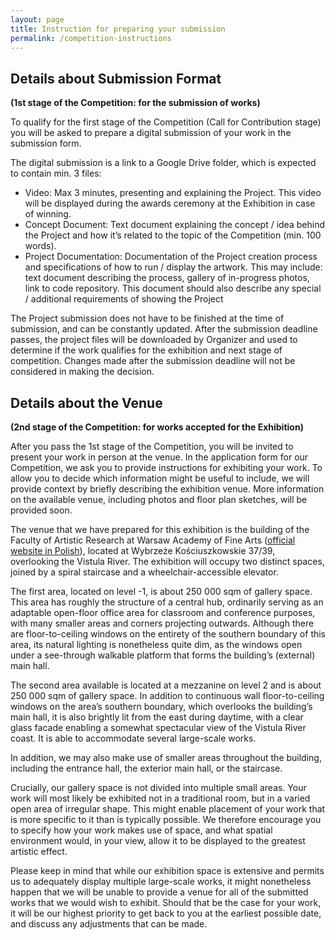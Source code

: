 ```yaml
---
layout: page
title: Instruction for preparing your submission
permalink: /competition-instructions
---
```


## Details about Submission Format
**(1st stage of the Competition: for the submission of works)**

To qualify for the first stage of the Competition (Call for Contribution stage) you will be asked to prepare a digital submission of your work in the submission form. 

The digital submission is a link to a Google Drive folder, which is expected to contain min. 3 files:
- Video: Max 3 minutes, presenting and explaining the Project. This video will be displayed during the awards ceremony at the Exhibition in case of winning.
- Concept Document: Text document explaining the concept / idea behind the Project and how it’s related to the topic of the Competition (min. 100 words).
- Project Documentation: Documentation of the Project creation process and specifications of how to run / display the artwork. This may include: text document describing the process, gallery of in-progress photos, link to code repository. This document should also describe any special / additional requirements of showing the Project

The Project submission does not have to be finished at the time of submission, and can be constantly updated. After the submission deadline passes, the project files will be downloaded by Organizer and used to determine if the work qualifies for the exhibition and next stage of competition. Changes made after the submission deadline will not be considered in making the decision.

## Details about the Venue
**(2nd stage of the Competition: for works accepted for the Exhibition)**

After you pass the 1st stage of the Competition, you will be invited to present your work in person at the venue. In the application form for our Competition, we ask you to provide instructions for exhibiting your work. To allow you to decide which information might be useful to include, we will provide context by briefly describing the exhibition venue. More information on the available venue, including photos and floor plan sketches, will be provided soon.

The venue that we have prepared for this exhibition is the building of the Faculty of Artistic Research at Warsaw Academy of Fine Arts ([official website in Polish](https://asp.waw.pl/kontakt/budynki/wybrzeze-kosciuszkowskie/)), located at Wybrzeże Kościuszkowskie 37/39, overlooking the Vistula River. The exhibition will occupy two distinct spaces, joined by a spiral staircase and a wheelchair-accessible elevator. 

The first area, located on level -1, is about 250 000 sqm of gallery space. This area has roughly the structure of a central hub, ordinarily serving as an adaptable open-floor office area for classroom and conference purposes, with many smaller areas and corners projecting outwards. Although there are floor-to-ceiling windows on the entirety of the southern boundary of this area, its natural lighting is nonetheless quite dim, as the windows open under a see-through walkable platform that forms the building’s (external) main hall.

The second area available is located at a mezzanine on level 2 and is about 250 000 sqm of gallery space. In addition to continuous wall floor-to-ceiling windows on the area’s southern boundary, which overlooks the building’s main hall, it is also brightly lit from the east during daytime, with a clear glass facade enabling a somewhat spectacular view of the Vistula River coast. It is able to accommodate several large-scale works.

In addition, we may also make use of smaller areas throughout the building, including the entrance hall, the exterior main hall, or the staircase.

Crucially, our gallery space is not divided into multiple small areas. Your work will most likely be exhibited not in a traditional room, but in a varied open area of irregular shape. This might enable placement of your work that is more specific to it than is typically possible. We therefore encourage you to specify how your work makes use of space, and what spatial environment would, in your view, allow it to be displayed to the greatest artistic effect.

Please keep in mind that while our exhibition space is extensive and permits us to adequately display multiple large-scale works, it might nonetheless happen that we will be unable to provide a venue for all of the submitted works that we would wish to exhibit. Should that be the case for your work, it will be our highest priority to get back to you at the earliest possible date, and discuss any adjustments that can be made.
